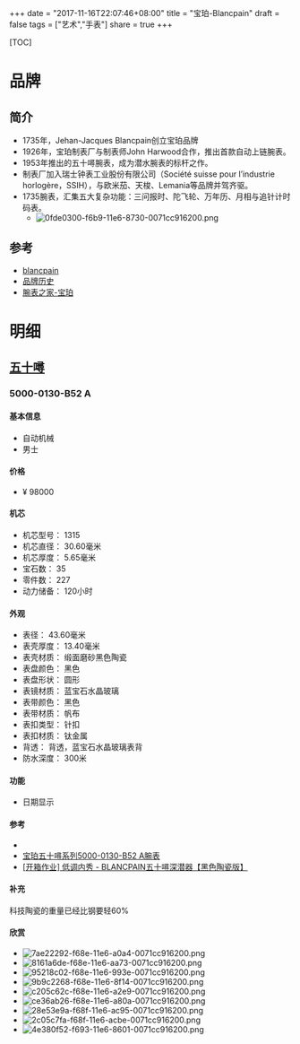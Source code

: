 +++
date = "2017-11-16T22:07:46+08:00"
title = "宝珀-Blancpain"
draft = false
tags = ["艺术","手表"]
share = true
+++


[TOC]

# 品牌
## 简介
- 1735年，Jehan-Jacques Blancpain创立宝珀品牌
- 1926年，宝珀制表厂与制表师John Harwood合作，推出首款自动上链腕表。
- 1953年推出的五十噚腕表，成为潜水腕表的标杆之作。
- 制表厂加入瑞士钟表工业股份有限公司（Société suisse pour l’industrie horlogère，SSIH），与欧米茄、天梭、Lemania等品牌并驾齐驱。
- 1735腕表，汇集五大复杂功能：三问报时、陀飞轮、万年历、月相与追针计时码表。
    + ![0fde0300-f6b9-11e6-8730-0071cc916200.png](http://7xsy59.com1.z0.glb.clouddn.com/0fde0300-f6b9-11e6-8730-0071cc916200.png)


## 参考
- [blancpain](http://www.blancpain.com/zh-hans)
- [品牌历史](http://www.blancpain.com/zh-hans/histoire-zh-hans)
- [腕表之家-宝珀](http://www.xbiao.com/blancpain/)

# 明细
## [五十噚](http://www.blancpain.com/zh-hans/category/collections/fifty-fathoms-4d)
### 5000-0130-B52 A
#### 基本信息
- 自动机械
- 男士
#### 价格
- ¥ 98000
#### 机芯
- 机芯型号：     1315
- 机芯直径：    30.60毫米
- 机芯厚度：    5.65毫米
- 宝石数：        35
- 零件数：        227
- 动力储备：    120小时
#### 外观
- 表径：        43.60毫米
- 表壳厚度：    13.40毫米
- 表壳材质：    缎面磨砂黑色陶瓷
- 表盘颜色：    黑色
- 表盘形状：    圆形
- 表镜材质：    蓝宝石水晶玻璃
- 表带颜色：    黑色
- 表带材质：    帆布
- 表扣类型：    针扣
- 表扣材质：    钛金属
- 背透：        背透，蓝宝石水晶玻璃表背
- 防水深度：    300米
#### 功能
- 日期显示
#### 参考
- [](http://www.blancpain.com/zh-hans/5000-1110-b52a)
- [宝珀五十噚系列5000-0130-B52 A腕表](http://www.xbiao.com/blancpain/42703/)
- [[开箱作业] 低调内秀 - BLANCPAIN五十噚深潜器【黑色陶瓷版】](https://www.chiphell.com/thread-1704010-1-1.html)
#### 补充
科技陶瓷的重量已经比钢要轻60%
#### 欣赏
- ![7ae22292-f68e-11e6-a0a4-0071cc916200.png](http://7xsy59.com1.z0.glb.clouddn.com/7ae22292-f68e-11e6-a0a4-0071cc916200.png)
- ![8161a6de-f68e-11e6-aa73-0071cc916200.png](http://7xsy59.com1.z0.glb.clouddn.com/8161a6de-f68e-11e6-aa73-0071cc916200.png)
- ![95218c02-f68e-11e6-993e-0071cc916200.png](http://7xsy59.com1.z0.glb.clouddn.com/95218c02-f68e-11e6-993e-0071cc916200.png)
- ![9b9c2268-f68e-11e6-8f14-0071cc916200.png](http://7xsy59.com1.z0.glb.clouddn.com/9b9c2268-f68e-11e6-8f14-0071cc916200.png)
- ![c205c62c-f68e-11e6-a2e9-0071cc916200.png](http://7xsy59.com1.z0.glb.clouddn.com/c205c62c-f68e-11e6-a2e9-0071cc916200.png)
- ![ce36ab26-f68e-11e6-a80a-0071cc916200.png](http://7xsy59.com1.z0.glb.clouddn.com/ce36ab26-f68e-11e6-a80a-0071cc916200.png)
- ![28e53e9a-f68f-11e6-ac95-0071cc916200.png](http://7xsy59.com1.z0.glb.clouddn.com/28e53e9a-f68f-11e6-ac95-0071cc916200.png)
- ![2c05c7fa-f68f-11e6-acbe-0071cc916200.png](http://7xsy59.com1.z0.glb.clouddn.com/2c05c7fa-f68f-11e6-acbe-0071cc916200.png)
- ![4e380f52-f693-11e6-8601-0071cc916200.png](http://7xsy59.com1.z0.glb.clouddn.com/4e380f52-f693-11e6-8601-0071cc916200.png)
